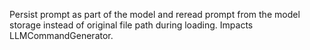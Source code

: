 Persist prompt as part of the model and reread prompt from the model storage instead of original file path during loading. Impacts LLMCommandGenerator.